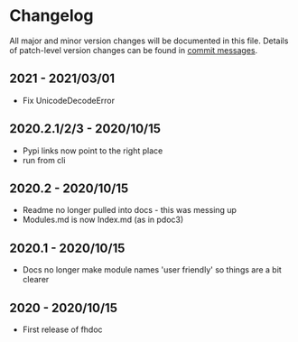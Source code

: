 # Changelog
All major and minor version changes will be documented in this file. Details of
patch-level version changes can be found in [commit messages](../../commits/master).

## 2021 - 2021/03/01
- Fix UnicodeDecodeError


## 2020.2.1/2/3 - 2020/10/15
- Pypi links now point to the right place
- run from cli

## 2020.2 - 2020/10/15
- Readme no longer pulled into docs - this was messing up
- Modules.md is now Index.md (as in pdoc3)

## 2020.1 - 2020/10/15
- Docs no longer make module names 'user friendly' so things are a bit clearer

## 2020 - 2020/10/15
- First release of fhdoc
